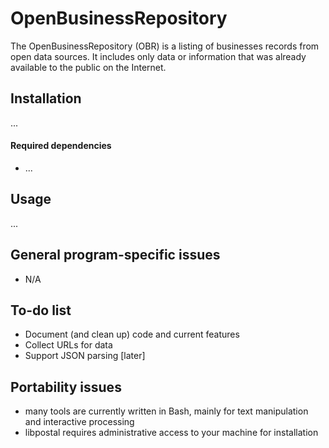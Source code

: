 # OpenBusinessRepository
The OpenBusinessRepository (OBR) is a listing of businesses records from open data sources. It includes only data or information that was already available to the public on the Internet.

## Installation

...

#### Required dependencies

- ...

## Usage

...

## General program-specific issues
  - N/A

## To-do list
  - Document (and clean up) code and current features
  - Collect URLs for data
  - Support JSON parsing [later]

## Portability issues
  - many tools are currently written in Bash, mainly for text manipulation and interactive processing 
  - libpostal requires administrative access to your machine for installation
